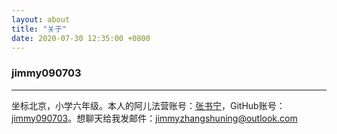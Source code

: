 ```yaml
---
layout: about
title: "关于"
date: 2020-07-30 12:35:00 +0800
---
```

### jimmy090703

---

坐标北京，小学六年级。本人的阿儿法营账号：[张书宁](https://www.aerfaying.com/Users/1076819)，GitHub账号：[jimmy090703](https://github.com/jimmy090703)。想聊天给我发邮件：jimmyzhangshuning@outlook.com
